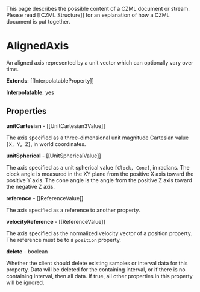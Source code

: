This page describes the possible content of a CZML document or stream. Please read [[CZML Structure]] for an explanation of how a CZML document is put together.

# AlignedAxis

An aligned axis represented by a unit vector which can optionally vary over time.

**Extends**: [[InterpolatableProperty]]

**Interpolatable**: yes

## Properties

**unitCartesian** - [[UnitCartesian3Value]]

The axis specified as a three-dimensional unit magnitude Cartesian value `[X, Y, Z]`, in world coordinates.


**unitSpherical** - [[UnitSphericalValue]]

The axis specified as a unit spherical value `[Clock, Cone]`, in radians. The clock angle is measured in the XY plane from the positive X axis toward the positive Y axis. The cone angle is the angle from the positive Z axis toward the negative Z axis.


**reference** - [[ReferenceValue]]

The axis specified as a reference to another property.


**velocityReference** - [[ReferenceValue]]

The axis specified as the normalized velocity vector of a position property. The reference must be to a `position` property.


**delete** - boolean

Whether the client should delete existing samples or interval data for this property. Data will be deleted for the containing interval, or if there is no containing interval, then all data. If true, all other properties in this property will be ignored.



